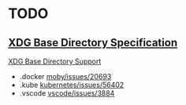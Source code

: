 # TODO

## [XDG Base Directory Specification](https://standards.freedesktop.org/basedir-spec/basedir-spec-latest.html)

[XDG Base Directory Support](https://wiki.archlinux.org/index.php/XDG_Base_Directory)

* .docker [moby/issues/20693](https://github.com/moby/moby/issues/20693)
* .kube [kubernetes/issues/56402](https://github.com/kubernetes/kubernetes/issues/56402)
* .vscode [vscode/issues/3884](https://github.com/microsoft/vscode/issues/3884)
